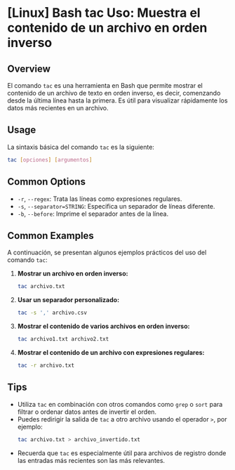 # [Linux] Bash tac Uso: Muestra el contenido de un archivo en orden inverso

## Overview
El comando `tac` es una herramienta en Bash que permite mostrar el contenido de un archivo de texto en orden inverso, es decir, comenzando desde la última línea hasta la primera. Es útil para visualizar rápidamente los datos más recientes en un archivo.

## Usage
La sintaxis básica del comando `tac` es la siguiente:

```bash
tac [opciones] [argumentos]
```

## Common Options
- `-r`, `--regex`: Trata las líneas como expresiones regulares.
- `-s`, `--separator=STRING`: Especifica un separador de líneas diferente.
- `-b`, `--before`: Imprime el separador antes de la línea.

## Common Examples
A continuación, se presentan algunos ejemplos prácticos del uso del comando `tac`:

1. **Mostrar un archivo en orden inverso:**
   ```bash
   tac archivo.txt
   ```

2. **Usar un separador personalizado:**
   ```bash
   tac -s ',' archivo.csv
   ```

3. **Mostrar el contenido de varios archivos en orden inverso:**
   ```bash
   tac archivo1.txt archivo2.txt
   ```

4. **Mostrar el contenido de un archivo con expresiones regulares:**
   ```bash
   tac -r archivo.txt
   ```

## Tips
- Utiliza `tac` en combinación con otros comandos como `grep` o `sort` para filtrar o ordenar datos antes de invertir el orden.
- Puedes redirigir la salida de `tac` a otro archivo usando el operador `>`, por ejemplo:
  ```bash
  tac archivo.txt > archivo_invertido.txt
  ```
- Recuerda que `tac` es especialmente útil para archivos de registro donde las entradas más recientes son las más relevantes.